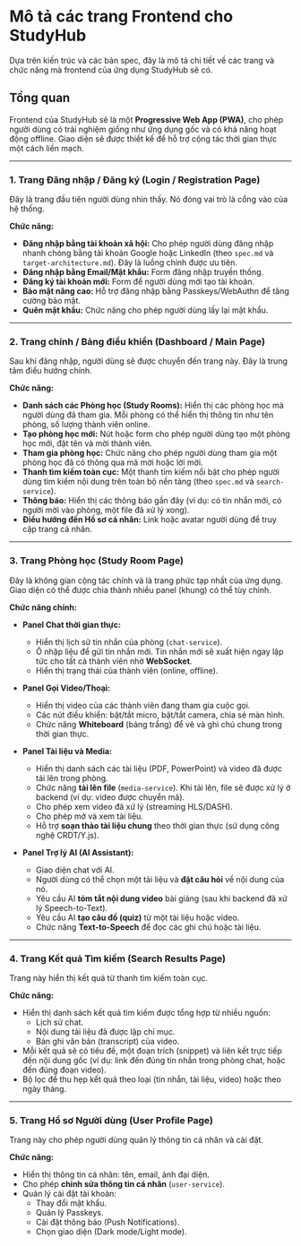 # Mô tả các trang Frontend cho StudyHub

Dựa trên kiến trúc và các bản spec, đây là mô tả chi tiết về các trang và chức năng mà frontend của ứng dụng StudyHub sẽ có.

## Tổng quan
Frontend của StudyHub sẽ là một **Progressive Web App (PWA)**, cho phép người dùng có trải nghiệm giống như ứng dụng gốc và có khả năng hoạt động offline. Giao diện sẽ được thiết kế để hỗ trợ cộng tác thời gian thực một cách liền mạch.

---

### 1. Trang Đăng nhập / Đăng ký (Login / Registration Page)

Đây là trang đầu tiên người dùng nhìn thấy. Nó đóng vai trò là cổng vào của hệ thống.

**Chức năng:**
*   **Đăng nhập bằng tài khoản xã hội:** Cho phép người dùng đăng nhập nhanh chóng bằng tài khoản Google hoặc LinkedIn (theo `spec.md` và `target-architecture.md`). Đây là luồng chính được ưu tiên.
*   **Đăng nhập bằng Email/Mật khẩu:** Form đăng nhập truyền thống.
*   **Đăng ký tài khoản mới:** Form để người dùng mới tạo tài khoản.
*   **Bảo mật nâng cao:** Hỗ trợ đăng nhập bằng Passkeys/WebAuthn để tăng cường bảo mật.
*   **Quên mật khẩu:** Chức năng cho phép người dùng lấy lại mật khẩu.

---

### 2. Trang chính / Bảng điều khiển (Dashboard / Main Page)

Sau khi đăng nhập, người dùng sẽ được chuyển đến trang này. Đây là trung tâm điều hướng chính.

**Chức năng:**
*   **Danh sách các Phòng học (Study Rooms):** Hiển thị các phòng học mà người dùng đã tham gia. Mỗi phòng có thể hiển thị thông tin như tên phòng, số lượng thành viên online.
*   **Tạo phòng học mới:** Nút hoặc form cho phép người dùng tạo một phòng học mới, đặt tên và mời thành viên.
*   **Tham gia phòng học:** Chức năng cho phép người dùng tham gia một phòng học đã có thông qua mã mời hoặc lời mời.
*   **Thanh tìm kiếm toàn cục:** Một thanh tìm kiếm nổi bật cho phép người dùng tìm kiếm nội dung trên toàn bộ nền tảng (theo `spec.md` và `search-service`).
*   **Thông báo:** Hiển thị các thông báo gần đây (ví dụ: có tin nhắn mới, có người mời vào phòng, một file đã xử lý xong).
*   **Điều hướng đến Hồ sơ cá nhân:** Link hoặc avatar người dùng để truy cập trang cá nhân.

---

### 3. Trang Phòng học (Study Room Page)

Đây là không gian cộng tác chính và là trang phức tạp nhất của ứng dụng. Giao diện có thể được chia thành nhiều panel (khung) có thể tùy chỉnh.

**Chức năng chính:**

*   **Panel Chat thời gian thực:**
    *   Hiển thị lịch sử tin nhắn của phòng (`chat-service`).
    *   Ô nhập liệu để gửi tin nhắn mới. Tin nhắn mới sẽ xuất hiện ngay lập tức cho tất cả thành viên nhờ **WebSocket**.
    *   Hiển thị trạng thái của thành viên (online, offline).

*   **Panel Gọi Video/Thoại:**
    *   Hiển thị video của các thành viên đang tham gia cuộc gọi.
    *   Các nút điều khiển: bật/tắt micro, bật/tắt camera, chia sẻ màn hình.
    *   Chức năng **Whiteboard** (bảng trắng) để vẽ và ghi chú chung trong thời gian thực.

*   **Panel Tài liệu và Media:**
    *   Hiển thị danh sách các tài liệu (PDF, PowerPoint) và video đã được tải lên trong phòng.
    *   Chức năng **tải lên file** (`media-service`). Khi tải lên, file sẽ được xử lý ở backend (ví dụ: video được chuyển mã).
    *   Cho phép xem video đã xử lý (streaming HLS/DASH).
    *   Cho phép mở và xem tài liệu.
    *   Hỗ trợ **soạn thảo tài liệu chung** theo thời gian thực (sử dụng công nghệ CRDT/Y.js).

*   **Panel Trợ lý AI (AI Assistant):**
    *   Giao diện chat với AI.
    *   Người dùng có thể chọn một tài liệu và **đặt câu hỏi** về nội dung của nó.
    *   Yêu cầu AI **tóm tắt nội dung video** bài giảng (sau khi backend đã xử lý Speech-to-Text).
    *   Yêu cầu AI **tạo câu đố (quiz)** từ một tài liệu hoặc video.
    *   Chức năng **Text-to-Speech** để đọc các ghi chú hoặc tài liệu.

---

### 4. Trang Kết quả Tìm kiếm (Search Results Page)

Trang này hiển thị kết quả từ thanh tìm kiếm toàn cục.

**Chức năng:**
*   Hiển thị danh sách kết quả tìm kiếm được tổng hợp từ nhiều nguồn:
    *   Lịch sử chat.
    *   Nội dung tài liệu đã được lập chỉ mục.
    *   Bản ghi văn bản (transcript) của video.
*   Mỗi kết quả sẽ có tiêu đề, một đoạn trích (snippet) và liên kết trực tiếp đến nội dung gốc (ví dụ: link đến đúng tin nhắn trong phòng chat, hoặc đến đúng đoạn video).
*   Bộ lọc để thu hẹp kết quả theo loại (tin nhắn, tài liệu, video) hoặc theo ngày tháng.

---

### 5. Trang Hồ sơ Người dùng (User Profile Page)

Trang này cho phép người dùng quản lý thông tin cá nhân và cài đặt.

**Chức năng:**
*   Hiển thị thông tin cá nhân: tên, email, ảnh đại diện.
*   Cho phép **chỉnh sửa thông tin cá nhân** (`user-service`).
*   Quản lý cài đặt tài khoản:
    *   Thay đổi mật khẩu.
    *   Quản lý Passkeys.
    *   Cài đặt thông báo (Push Notifications).
    *   Chọn giao diện (Dark mode/Light mode).
